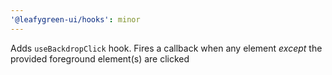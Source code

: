 ```yaml
---
'@leafygreen-ui/hooks': minor
---
```


Adds `useBackdropClick` hook. Fires a callback when any element _except_ the provided foreground element(s) are clicked
